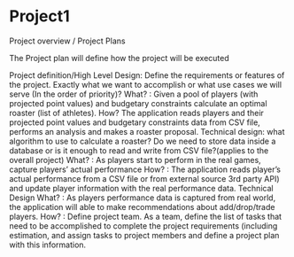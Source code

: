 # Project1
Project overview / Project Plans

The Project plan will define how the project will be executed


Project definition/High Level Design: Define the requirements or features of the project.
Exactly what we want to accomplish or what use cases we will serve (In the order of priority)? 
What? : Given a pool of players (with projected point values) and budgetary constraints calculate
an optimal roaster (list of athletes).
How? The application reads players and their projected point values and budgetary constraints data from
CSV file, performs an analysis and makes a roaster proposal.
Technical design: 
what algorithm to use to calculate a roaster? 
Do we need to store data inside a database or is it enough to read and write from CSV file?(applies to the
overall project)
What? : As players start to perform in the real games, capture players’ actual performance 
How? : The application reads player’s actual performance from a CSV file or from external source
3rd party API) and update player information with the real performance data. 
Technical Design 
What? : As players performance data is captured from real world, the application will able 
to make recommendations about add/drop/trade players.
How? : Define project team.
As a team, define the list of tasks that need to be accomplished 
to complete the project requirements (including estimation, and assign tasks to project 
members and define a project plan with this information.

 


 


